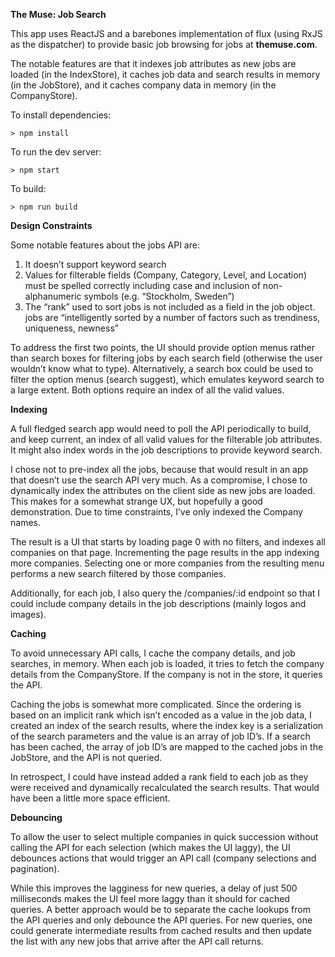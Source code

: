 **The Muse: Job Search**

This app uses ReactJS and a barebones implementation of flux (using RxJS as the dispatcher) to provide basic job browsing for jobs at **themuse.com**.

The notable features are that it indexes job attributes as new jobs are loaded (in the IndexStore), it caches job data and search results in memory (in the JobStore), and it caches company data in memory (in the CompanyStore).  

To install dependencies:
```
> npm install
```

To run the dev server:
```
> npm start
```

To build:
```
> npm run build
```

**Design Constraints**

Some notable features about the jobs API are:
1. It doesn’t support keyword search
2. Values for filterable fields (Company, Category, Level, and Location) must be spelled correctly including case and inclusion of non-alphanumeric symbols (e.g. “Stockholm, Sweden”)
3. The “rank” used to sort jobs is not included as a field in the job object. jobs are “intelligently sorted by a number of factors such as trendiness, uniqueness, newness”

To address the first two points, the UI should provide option menus rather than search boxes for filtering jobs by each search field (otherwise the user wouldn’t know what to type). Alternatively, a search box could be used to filter the option menus (search suggest), which emulates keyword search to a large extent. Both options require an index of all the valid values. 

**Indexing**

A full fledged search app would need to poll the API periodically to build, and keep current, an index of all valid values for the filterable job attributes. It might also index words in the job descriptions to provide keyword search.

I chose not to pre-index all the jobs, because that would result in an app that doesn’t use the search API very much. As a compromise, I chose to dynamically index the attributes on the client side as new jobs are loaded. This makes for a somewhat strange UX, but hopefully a good demonstration. Due to time constraints, I’ve only indexed the Company names. 

The result is a UI that starts by loading page 0 with no filters, and indexes all companies on that page. Incrementing the page results in the app indexing more companies. Selecting one or more companies from the resulting menu performs a new search filtered by those companies. 

Additionally, for each job, I also query the /companies/:id endpoint so that I could include company details in the job descriptions (mainly logos and images).

**Caching**

To avoid unnecessary API calls, I cache the company details, and job searches, in memory. When each job is loaded, it tries to fetch the company details from the CompanyStore. If the company is not in the store, it queries the API. 

Caching the jobs is somewhat more complicated. Since the ordering is based on an implicit rank which isn’t encoded as a value in the job data, I created an index of the search results, where the index key is a serialization of the search parameters and the value is an array of job ID’s. If a search has been cached, the array of job ID’s are mapped to the cached jobs in the JobStore, and the API is not queried.

In retrospect, I could have instead added a rank field to each job as they were received and dynamically recalculated the search results. That would have been a little more space efficient.    

**Debouncing**

To allow the user to select multiple companies in quick succession without calling the API for each selection (which makes the UI laggy), the UI debounces actions that would trigger an API call (company selections and pagination). 

While this improves the lagginess for new queries, a delay of just 500 milliseconds makes the UI feel more laggy than it should for cached queries. A better approach would be to separate the cache lookups from the API queries and only debounce the API queries. For new queries, one could generate intermediate results from cached results and then update the list with any new jobs that arrive after the API call returns.





